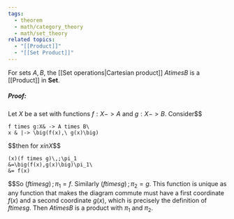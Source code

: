 ```yaml
---
tags:
  - theorem
  - math/category_theory
  - math/set_theory
related topics:
  - "[[Product]]"
  - "[[Set Product]]"
---
```

For sets $A,B$, the [[Set operations|Cartesian product]] $A times B$ is a [[Product]] in $\mathbf{Set}$.
##### Proof:
Let $X$ be a set with functions $f:X -> A$ and $g:X -> B$. Consider$$

	f times g:X& -> A times B\
	x & |-> \big(f(x),\ g(x)\big)

$$then for $x in X$$$

	(x)(f times g)\,;\pi_1
	&=\big(f(x),g(x)\big)\pi_1\
	&= f(x)

$$So $(f times g)\,;\pi_1=f$. Similarly $(f times g)\,;\pi_2=g$. This function is unique as any function that makes the diagram commute must have a first coordinate $f(x)$ and a second coordinate $g(x)$, which is precisely the definition of $f times g$. Then $A times B$ is a product with $\pi_1$ and $\pi_2$.